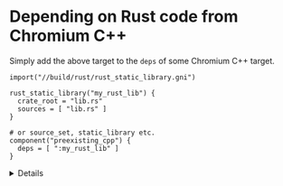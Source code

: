 # Depending on Rust code from Chromium C++

Simply add the above target to the `deps` of some Chromium C++ target.

```gn
import("//build/rust/rust_static_library.gni")

rust_static_library("my_rust_lib") {
  crate_root = "lib.rs"
  sources = [ "lib.rs" ]
}

# or source_set, static_library etc.
component("preexisting_cpp") {
  deps = [ ":my_rust_lib" ]
}
```

<details>
We'll see that this relationship only works if the Rust code exposes plain C APIs
which can be called from C++, or if we use a C++/Rust interop tool.
</details>